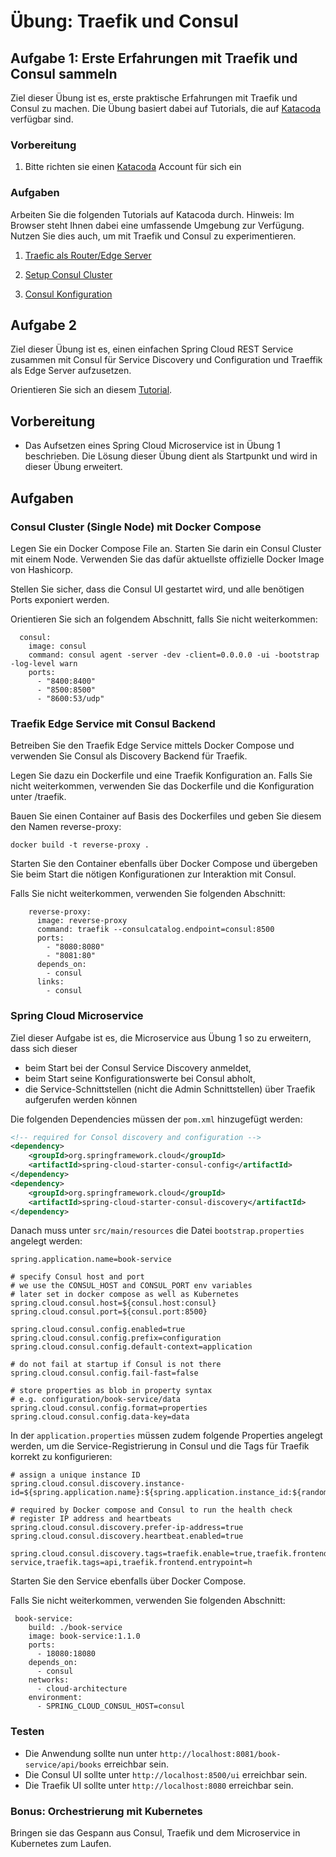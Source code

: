 # Übung: Traefik und Consul
## Aufgabe 1: Erste Erfahrungen mit Traefik und Consul sammeln

Ziel dieser Übung ist es, erste praktische Erfahrungen mit Traefik und Consul zu machen. 
Die Übung basiert dabei auf Tutorials, die auf [Katacoda](https://www.katacoda.com/) verfügbar sind.

### Vorbereitung

1. Bitte richten sie einen [Katacoda](https://www.katacoda.com/) Account für sich ein

### Aufgaben
Arbeiten Sie die folgenden Tutorials auf Katacoda durch. 
Hinweis: Im Browser steht Ihnen dabei eine umfassende Umgebung zur Verfügung. Nutzen Sie dies auch, um mit Traefik und Consul
zu experimentieren.


1. [Traefic als Router/Edge Server](https://katacoda.com/boxboat/courses/k8s-adv/03-using-traefik-edge-router)

2. [Setup Consul Cluster](https://katacoda.com/courses/consul/launch-docker-cluster)

3. [Consul Konfiguration](https://katacoda.com/hashicorp/scenarios/consul-connect)

## Aufgabe 2

Ziel dieser Übung ist es, einen einfachen Spring Cloud REST Service zusammen mit Consul
für Service Discovery und Configuration und Traeffik als Edge Server aufzusetzen.

Orientieren Sie sich an diesem [Tutorial](https://m.mattmclaugh.com/traefik-and-consul-catalog-example-2c33fc1480c0).

## Vorbereitung

* Das Aufsetzen eines Spring Cloud Microservice ist in Übung 1 beschrieben. Die Lösung dieser
Übung dient als Startpunkt und wird in dieser Übung erweitert.

## Aufgaben

### Consul Cluster (Single Node) mit Docker Compose

Legen Sie ein Docker Compose File an.
Starten Sie darin ein Consul Cluster mit einem Node. Verwenden Sie das dafür aktuellste offizielle Docker Image von Hashicorp.

Stellen Sie sicher, dass die Consul UI gestartet wird, und alle benötigen Ports exponiert werden.

Orientieren Sie sich an folgendem Abschnitt, falls Sie nicht weiterkommen:
```
  consul:
    image: consul
    command: consul agent -server -dev -client=0.0.0.0 -ui -bootstrap -log-level warn
    ports:
      - "8400:8400"
      - "8500:8500"
      - "8600:53/udp"
```

### Traefik Edge Service mit Consul Backend

Betreiben Sie den Traefik Edge Service mittels Docker Compose und verwenden Sie
Consul als Discovery Backend für Traefik.


Legen Sie dazu ein Dockerfile und eine Traefik Konfiguration an.
Falls Sie nicht weiterkommen, verwenden Sie das Dockerfile und die Konfiguration unter /traefik.

Bauen Sie einen Container auf Basis des Dockerfiles und geben Sie diesem den Namen reverse-proxy:

```
docker build -t reverse-proxy .
```

Starten Sie den Container ebenfalls über Docker Compose und übergeben Sie beim Start die nötigen Konfigurationen zur
Interaktion mit Consul.

Falls Sie nicht weiterkommen, verwenden Sie folgenden Abschnitt:

```
    reverse-proxy:
      image: reverse-proxy
      command: traefik --consulcatalog.endpoint=consul:8500
      ports:
        - "8080:8080"
        - "8081:80"
      depends_on:
        - consul
      links:
        - consul
```

### Spring Cloud Microservice

Ziel dieser Aufgabe ist es, die Microservice aus Übung 1 so zu erweitern, dass sich dieser

* beim Start bei der Consul Service Discovery anmeldet,
* beim Start seine Konfigurationswerte bei Consul abholt,
* die Service-Schnittstellen (nicht die Admin Schnittstellen) über Traefik aufgerufen werden können

Die folgenden Dependencies müssen der `pom.xml` hinzugefügt werden:

```xml
<!-- required for Consol discovery and configuration -->
<dependency>
    <groupId>org.springframework.cloud</groupId>
    <artifactId>spring-cloud-starter-consul-config</artifactId>
</dependency>
<dependency>
    <groupId>org.springframework.cloud</groupId>
    <artifactId>spring-cloud-starter-consul-discovery</artifactId>
</dependency>
```

Danach muss unter `src/main/resources` die Datei `bootstrap.properties` angelegt werden:

```
spring.application.name=book-service

# specify Consul host and port
# we use the CONSUL_HOST and CONSUL_PORT env variables
# later set in docker compose as well as Kubernetes
spring.cloud.consul.host=${consul.host:consul}
spring.cloud.consul.port=${consul.port:8500}

spring.cloud.consul.config.enabled=true
spring.cloud.consul.config.prefix=configuration
spring.cloud.consul.config.default-context=application

# do not fail at startup if Consul is not there
spring.cloud.consul.config.fail-fast=false

# store properties as blob in property syntax
# e.g. configuration/book-service/data
spring.cloud.consul.config.format=properties
spring.cloud.consul.config.data-key=data
```

In der `application.properties` müssen zudem folgende Properties angelegt werden, um die Service-Registrierung
in Consul und die Tags für Traefik korrekt zu konfigurieren:

```
# assign a unique instance ID
spring.cloud.consul.discovery.instance-id=${spring.application.name}:${spring.application.instance_id:${random.value}}

# required by Docker compose and Consul to run the health check
# register IP address and heartbeats
spring.cloud.consul.discovery.prefer-ip-address=true
spring.cloud.consul.discovery.heartbeat.enabled=true

spring.cloud.consul.discovery.tags=traefik.enable=true,traefik.frontend.rule=PathPrefixStrip:/book-service,traefik.tags=api,traefik.frontend.entrypoint=h
```

Starten Sie den Service ebenfalls über Docker Compose.

Falls Sie nicht weiterkommen, verwenden Sie folgenden Abschnitt:
```
 book-service:
    build: ./book-service
    image: book-service:1.1.0
    ports:
      - 18080:18080
    depends_on:
      - consul
    networks:
      - cloud-architecture
    environment:
      - SPRING_CLOUD_CONSUL_HOST=consul
```
### Testen

* Die Anwendung sollte nun unter `http://localhost:8081/book-service/api/books` erreichbar sein.
* Die Consul UI sollte unter `http://localhost:8500/ui` erreichbar sein.
* Die Traefik UI sollte unter `http://localhost:8080` erreichbar sein.

### Bonus: Orchestrierung mit Kubernetes

Bringen sie das Gespann aus Consul, Traefik und dem Microservice in Kubernetes zum Laufen.
